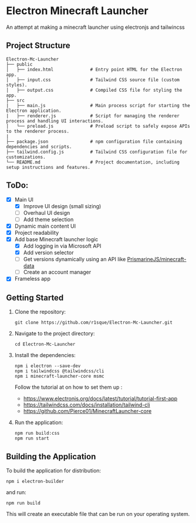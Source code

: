 # Electron Minecraft Launcher

An attempt at making a minecraft launcher using electronjs and tailwincss 

## Project Structure

```
Electron-Mc-Launcher
├── public
│   ├── index.html              # Entry point HTML for the Electron app.
│   ├── input.css               # Tailwind CSS source file (custom styles).
│   ├── output.css              # Compiled CSS file for styling the app.
├── src
|   ├── main.js                 # Main process script for starting the Electron application.
|   ├── renderer.js             # Script for managing the renderer process and handling UI interactions.
│   └── preload.js              # Preload script to safely expose APIs to the renderer process.
|
├── package.json                # npm configuration file containing dependencies and scripts.
├── tailwind.config.js          # Tailwind CSS configuration file for customizations.
└── README.md                   # Project documentation, including setup instructions and features.
```

## ToDo:

- [x] Main UI
   - [x] Improve UI design (small sizing)
   - [ ] Overhaul UI design
   - [ ] Add theme selection
- [x] Dynamic main content UI
- [x] Project readability
- [x] Add base Minecraft launcher logic
   - [x] Add logging in via Microsoft API
   - [x] Add version selector 
   - [ ] Get versions dynamically using an API like [PrismarineJS/minecraft-data](https://github.com/PrismarineJS/minecraft-data)
   - [ ] Create an account manager
- [x] Frameless app

## Getting Started

1. Clone the repository:
   ```
   git clone https://github.com/r1sque/Electron-Mc-Launcher.git
   ```

2. Navigate to the project directory:
   ```
   cd Electron-Mc-Launcher
   ```

3. Install the dependencies:
   ```
   npm i electron --save-dev
   npm i tailwindcss @tailwindcss/cli
   npm i minecraft-launcher-core msmc
   ```
   
   Follow the tutorial at on how to set them up : 
   - https://www.electronjs.org/docs/latest/tutorial/tutorial-first-app
   - https://tailwindcss.com/docs/installation/tailwind-cli
   - https://github.com/Pierce01/MinecraftLauncher-core

4. Run the application:
   ```
   npm run build:css
   npm run start
   ```

## Building the Application

To build the application for distribution:

   ```
   npm i electron-builder
   ```
and run:
   ```
   npm run build
   ```

This will create an executable file that can be run on your operating system.
````